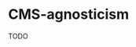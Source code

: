 # CMS-agnosticism

TODO

<!-- Also: There is no creeping CMS logic (eg: authentication, CRUD operations, validations) -->
